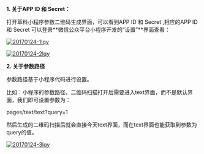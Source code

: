 **1. 关于APP ID 和 Secret：**

打开草料小程序参数二维码生成界面，可以看到APP ID 和 Secret ,相应的APP ID 和 Secret 可以登录**微信公众平台小程序开发的“设置”**界面查看：



[![](https://blogcdnimg.clewm.net/2017/01/20170124-1lqy-1024x409.png "20170124-1lqy")](https://blogcdnimg.clewm.net/2017/01/20170124-1lqy.png)

[![](https://blogcdnimg.clewm.net/2017/01/20170124-2lqy-1024x515.png "20170124-2lqy")](https://blogcdnimg.clewm.net/2017/01/20170124-2lqy.png)





**2. 关于参数路径**

参数路径基于小程序代码进行设置。

比如：小程序的参数路径，二维码扫描打开后需要进入text界面，而不是默认界面，我们即可设置参数为：

pages/text/text?query=1

然后生成的二维码扫描后就会直接今天text界面，而在text界面也能获取到参数为query的值。



[![](https://blogcdnimg.clewm.net/2017/01/20170124-3lqy.png "20170124-3lqy")](https://blogcdnimg.clewm.net/2017/01/20170124-3lqy.png)

